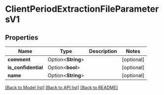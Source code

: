 # ClientPeriodExtractionFileParametersV1

## Properties

Name | Type | Description | Notes
------------ | ------------- | ------------- | -------------
**comment** | Option<**String**> |  | [optional]
**is_confidential** | Option<**bool**> |  | [optional]
**name** | Option<**String**> |  | [optional]

[[Back to Model list]](./README.md#documentation-for-models) [[Back to API list]](./README.md#documentation-for-api-endpoints) [[Back to README]](../README.md)
